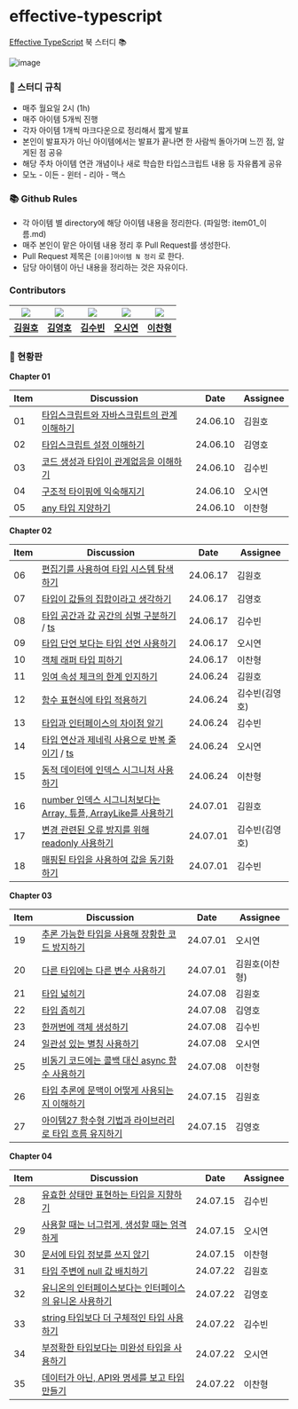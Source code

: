 # effective-typescript
[Effective TypeScript](https://product.kyobobook.co.kr/detail/S000001033114) 북 스터디 📚

![image](https://github.com/danmooozi/effective-typescript/assets/5876149/867d34e1-cc75-4d49-9d03-fa126875e3a5)


### 📝 스터디 규칙

* 매주 월요일 2시 (1h)
* 매주 아이템 5개씩 진행
* 각자 아이템 1개씩 마크다운으로 정리해서 짧게 발표
* 본인이 발표자가 아닌 아이템에서는 발표가 끝나면 한 사람씩 돌아가며 느낀 점, 알게된 점 공유
* 해당 주차 아이템 연관 개념이나 새로 학습한 타입스크립트 내용 등 자유롭게 공유
* 모노 - 이든 - 윈터 - 리아 - 맥스

### 📚 Github Rules

* 각 아이템 별 directory에 해당 아이템 내용을 정리한다. (파일명: item01_이름.md)
* 매주 본인이 맡은 아이템 내용 정리 후 Pull Request를 생성한다.
* Pull Request 제목은 `[이름]아이템 N 정리` 로 한다.
* 담당 아이템이 아닌 내용을 정리하는 것은 자유이다.

### Contributors
| <img src="https://avatars.githubusercontent.com/u/5876149?v=4" /> | <img src="https://avatars.githubusercontent.com/u/61740850?v=4" /> | <img src="https://avatars.githubusercontent.com/u/57705512?v=4" /> | <img src="https://avatars.githubusercontent.com/u/47052172?v=4" /> | <img src="https://avatars.githubusercontent.com/u/71697577?v=4" /> |
| --- | --- | --- | --- | --- |
| **[김원호](https://github.com/gitdog01)** | **[김영호](https://github.com/JadenKim-dev)** |**[김수빈](https://github.com/MOBUMIN)** | **[오시연](https://github.com/osiyeon)** | **[이찬형](https://github.com/LEECHANHYUNG)** |

### 🚩 현황판

**Chapter 01**

| Item | Discussion | Date | Assignee |
| --- | --- | --- | --- |
| 01 | [타입스크립트와 자바스크립트의 관계 이해하기](https://github.com/danmooozi/effective-typescript/blob/main/ch01_%ED%83%80%EC%9E%85%EC%8A%A4%ED%81%AC%EB%A6%BD%ED%8A%B8_%EC%95%8C%EC%95%84%EB%B3%B4%EA%B8%B0/mono.md) | 24.06.10 | 김원호 |
| 02 | [타입스크립트 설정 이해하기](https://github.com/danmooozi/effective-typescript/blob/main/ch01_%ED%83%80%EC%9E%85%EC%8A%A4%ED%81%AC%EB%A6%BD%ED%8A%B8_%EC%95%8C%EC%95%84%EB%B3%B4%EA%B8%B0/item02_eden.md) | 24.06.10 | 김영호 |
| 03 | [코드 생성과 타입이 관계없음을 이해하기](https://github.com/danmooozi/effective-typescript/blob/main/ch01_%ED%83%80%EC%9E%85%EC%8A%A4%ED%81%AC%EB%A6%BD%ED%8A%B8_%EC%95%8C%EC%95%84%EB%B3%B4%EA%B8%B0/item03_wynter.md) | 24.06.10 | 김수빈 |
| 04 | [구조적 타이핑에 익숙해지기](https://github.com/danmooozi/effective-typescript/blob/main/ch01_%ED%83%80%EC%9E%85%EC%8A%A4%ED%81%AC%EB%A6%BD%ED%8A%B8_%EC%95%8C%EC%95%84%EB%B3%B4%EA%B8%B0/item04_lia.md) | 24.06.10 | 오시연 |
| 05 | [any 타입 지양하기](https://github.com/danmooozi/effective-typescript/blob/main/ch01_%ED%83%80%EC%9E%85%EC%8A%A4%ED%81%AC%EB%A6%BD%ED%8A%B8_%EC%95%8C%EC%95%84%EB%B3%B4%EA%B8%B0/item05_max.md) | 24.06.10 | 이찬형 |

**Chapter 02**

| Item | Discussion | Date | Assignee |
| --- | --- | --- | --- |
| 06 | [편집기를 사용하여 타입 시스템 탐색하기](https://github.com/danmooozi/effective-typescript/blob/main/ch02_%ED%83%80%EC%9E%85%EC%8A%A4%ED%81%AC%EB%A6%BD%ED%8A%B8%EC%9D%98_%ED%83%80%EC%9E%85_%EC%8B%9C%EC%8A%A4%ED%85%9C/item06.md) | 24.06.17 | 김원호 |
| 07 | [타입이 값들의 집합이라고 생각하기](https://github.com/danmooozi/effective-typescript/blob/main/ch02_%ED%83%80%EC%9E%85%EC%8A%A4%ED%81%AC%EB%A6%BD%ED%8A%B8%EC%9D%98_%ED%83%80%EC%9E%85_%EC%8B%9C%EC%8A%A4%ED%85%9C/item07_eden.md) | 24.06.17 | 김영호 |
| 08 | [타입 공간과 값 공간의 심벌 구분하기](https://github.com/danmooozi/effective-typescript/blob/main/ch02_%ED%83%80%EC%9E%85%EC%8A%A4%ED%81%AC%EB%A6%BD%ED%8A%B8%EC%9D%98_%ED%83%80%EC%9E%85_%EC%8B%9C%EC%8A%A4%ED%85%9C/item08_wynter.md) / [ts](https://github.com/danmooozi/effective-typescript/blob/main/ch02_%ED%83%80%EC%9E%85%EC%8A%A4%ED%81%AC%EB%A6%BD%ED%8A%B8%EC%9D%98_%ED%83%80%EC%9E%85_%EC%8B%9C%EC%8A%A4%ED%85%9C/item08_wynter.ts) | 24.06.17 | 김수빈 |
| 09 | [타입 단언 보다는 타입 선언 사용하기](https://github.com/danmooozi/effective-typescript/blob/main/ch02_%ED%83%80%EC%9E%85%EC%8A%A4%ED%81%AC%EB%A6%BD%ED%8A%B8%EC%9D%98_%ED%83%80%EC%9E%85_%EC%8B%9C%EC%8A%A4%ED%85%9C/item09_lia.md) | 24.06.17 | 오시연 |
| 10 | [객체 래퍼 타입 피하기](https://github.com/danmooozi/effective-typescript/blob/main/ch02_%ED%83%80%EC%9E%85%EC%8A%A4%ED%81%AC%EB%A6%BD%ED%8A%B8%EC%9D%98_%ED%83%80%EC%9E%85_%EC%8B%9C%EC%8A%A4%ED%85%9C/item10_max.md) | 24.06.17 | 이찬형 |
| 11 | [잉여 속성 체크의 한계 인지하기](https://github.com/danmooozi/effective-typescript/blob/main/ch02_%ED%83%80%EC%9E%85%EC%8A%A4%ED%81%AC%EB%A6%BD%ED%8A%B8%EC%9D%98_%ED%83%80%EC%9E%85_%EC%8B%9C%EC%8A%A4%ED%85%9C/item11_mono.md) | 24.06.24 | 김원호 |
| 12 | [함수 표현식에 타입 적용하기](https://github.com/danmooozi/effective-typescript/blob/main/ch02_%ED%83%80%EC%9E%85%EC%8A%A4%ED%81%AC%EB%A6%BD%ED%8A%B8%EC%9D%98_%ED%83%80%EC%9E%85_%EC%8B%9C%EC%8A%A4%ED%85%9C/item13_wynter.md#%EC%95%84%EC%9D%B4%ED%85%9C12-%ED%95%A8%EC%88%98-%ED%91%9C%ED%98%84%EC%8B%9D%EC%97%90-%ED%83%80%EC%9E%85-%EC%A0%81%EC%9A%A9%ED%95%98%EA%B8%B0) | 24.06.24 | 김수빈(김영호) |
| 13 | [타입과 인터페이스의 차이점 알기](https://github.com/danmooozi/effective-typescript/blob/main/ch02_%ED%83%80%EC%9E%85%EC%8A%A4%ED%81%AC%EB%A6%BD%ED%8A%B8%EC%9D%98_%ED%83%80%EC%9E%85_%EC%8B%9C%EC%8A%A4%ED%85%9C/item13_wynter.md#%EC%95%84%EC%9D%B4%ED%85%9C13-%ED%83%80%EC%9E%85%EA%B3%BC-%EC%9D%B8%ED%84%B0%ED%8E%98%EC%9D%B4%EC%8A%A4%EC%9D%98-%EC%B0%A8%EC%9D%B4%EC%A0%90-%EC%95%8C%EA%B8%B0) | 24.06.24 | 김수빈 |
| 14 | [타입 연산과 제네릭 사용으로 반복 줄이기](https://github.com/danmooozi/effective-typescript/blob/main/ch02_%ED%83%80%EC%9E%85%EC%8A%A4%ED%81%AC%EB%A6%BD%ED%8A%B8%EC%9D%98_%ED%83%80%EC%9E%85_%EC%8B%9C%EC%8A%A4%ED%85%9C/item14_lia.md) / [ts](https://github.com/danmooozi/effective-typescript/blob/main/ch02_%ED%83%80%EC%9E%85%EC%8A%A4%ED%81%AC%EB%A6%BD%ED%8A%B8%EC%9D%98_%ED%83%80%EC%9E%85_%EC%8B%9C%EC%8A%A4%ED%85%9C/item14_lia.ts) | 24.06.24 | 오시연 |
| 15 | [동적 데이터에 인덱스 시그니처 사용하기](https://github.com/danmooozi/effective-typescript/blob/main/ch02_%ED%83%80%EC%9E%85%EC%8A%A4%ED%81%AC%EB%A6%BD%ED%8A%B8%EC%9D%98_%ED%83%80%EC%9E%85_%EC%8B%9C%EC%8A%A4%ED%85%9C/item15_max.md) | 24.06.24 | 이찬형 |
| 16 | [number 인덱스 시그니처보다는 Array, 튜플, ArrayLike를 사용하기](https://github.com/danmooozi/effective-typescript/blob/main/ch02_%ED%83%80%EC%9E%85%EC%8A%A4%ED%81%AC%EB%A6%BD%ED%8A%B8%EC%9D%98_%ED%83%80%EC%9E%85_%EC%8B%9C%EC%8A%A4%ED%85%9C/item16_mono.md) | 24.07.01 | 김원호 |
| 17 | [변경 관련된 오류 방지를 위해 readonly 사용하기](https://github.com/danmooozi/effective-typescript/blob/main/ch02_%ED%83%80%EC%9E%85%EC%8A%A4%ED%81%AC%EB%A6%BD%ED%8A%B8%EC%9D%98_%ED%83%80%EC%9E%85_%EC%8B%9C%EC%8A%A4%ED%85%9C/item18_wynter.md#%EC%95%84%EC%9D%B4%ED%85%9C-17-%EB%B3%80%EA%B2%BD-%EA%B4%80%EB%A0%A8%EB%90%9C-%EC%98%A4%EB%A5%98-%EB%B0%A9%EC%A7%80%EB%A5%BC-%EC%9C%84%ED%95%B4-readonly-%EC%82%AC%EC%9A%A9%ED%95%98%EA%B8%B0) | 24.07.01 | 김수빈(김영호) |
| 18 | [매핑된 타입을 사용하여 값을 동기화하기](https://github.com/danmooozi/effective-typescript/blob/main/ch02_%ED%83%80%EC%9E%85%EC%8A%A4%ED%81%AC%EB%A6%BD%ED%8A%B8%EC%9D%98_%ED%83%80%EC%9E%85_%EC%8B%9C%EC%8A%A4%ED%85%9C/item18_wynter.md#%EC%95%84%EC%9D%B4%ED%85%9C-18-%EB%A7%A4%ED%95%91%EB%90%9C-%ED%83%80%EC%9E%85%EC%9D%84-%EC%82%AC%EC%9A%A9%ED%95%98%EC%97%AC-%EA%B0%92%EC%9D%84-%EB%8F%99%EA%B8%B0%ED%99%94%ED%95%98%EA%B8%B0) | 24.07.01 | 김수빈 |

**Chapter 03**

| Item | Discussion | Date | Assignee |
| --- | --- | --- | --- |
| 19 | [추론 가능한 타입을 사용해 장황한 코드 방지하기](https://github.com/danmooozi/effective-typescript/blob/main/ch03_%ED%83%80%EC%9E%85_%EC%B6%94%EB%A1%A0/item19_lia.md) | 24.07.01 | 오시연 |
| 20 | [다른 타입에는 다른 변수 사용하기](https://github.com/danmooozi/effective-typescript/blob/main/ch03_%ED%83%80%EC%9E%85_%EC%B6%94%EB%A1%A0/item20_mono.md) | 24.07.01 | 김원호(이찬형) |
| 21 | [타입 넓히기](https://github.com/danmooozi/effective-typescript/blob/main/ch03_%ED%83%80%EC%9E%85_%EC%B6%94%EB%A1%A0/item21_mono.md) | 24.07.08 | 김원호 |
| 22 | [타입 좁히기](https://github.com/danmooozi/effective-typescript/blob/main/ch03_%ED%83%80%EC%9E%85_%EC%B6%94%EB%A1%A0/item22_eden.md) | 24.07.08 | 김영호 |
| 23 | [한꺼번에 객체 생성하기](https://github.com/danmooozi/effective-typescript/blob/main/ch03_%ED%83%80%EC%9E%85_%EC%B6%94%EB%A1%A0/item23_wynter.md) | 24.07.08 | 김수빈 |
| 24 | [일관성 있는 별칭 사용하기](https://github.com/danmooozi/effective-typescript/blob/main/ch03_%ED%83%80%EC%9E%85_%EC%B6%94%EB%A1%A0/item24_lia.md) | 24.07.08 | 오시연 |
| 25 | [비동기 코드에는 콜백 대신 async 함수 사용하기](https://github.com/danmooozi/effective-typescript/blob/main/ch03_%ED%83%80%EC%9E%85_%EC%B6%94%EB%A1%A0/item25_max.md) | 24.07.08 | 이찬형 |
| 26 | [타입 추론에 문맥이 어떻게 사용되는지 이해하기](https://github.com/danmooozi/effective-typescript/blob/main/ch03_%ED%83%80%EC%9E%85_%EC%B6%94%EB%A1%A0/item26_mono.md) | 24.07.15 | 김원호 |
| 27 | [아이템27 함수형 기법과 라이브러리로 타입 흐름 유지하기](https://github.com/danmooozi/effective-typescript/blob/main/ch03_%ED%83%80%EC%9E%85_%EC%B6%94%EB%A1%A0/item27_eden.md) | 24.07.15 | 김영호 |

**Chapter 04**

| Item | Discussion | Date | Assignee |
| --- | --- | --- | --- |
| 28 | [유효한 상태만 표현하는 타입을 지향하기](https://github.com/danmooozi/effective-typescript/blob/main/ch04_%ED%83%80%EC%9E%85_%EC%84%A4%EA%B3%84/item28_wynter.md) | 24.07.15 | 김수빈 |
| 29 | [사용할 때는 너그럽게, 생성할 때는 엄격하게](https://github.com/danmooozi/effective-typescript/blob/main/ch04_%ED%83%80%EC%9E%85_%EC%84%A4%EA%B3%84/item29_lia.md) | 24.07.15 | 오시연 |
| 30 | [문서에 타입 정보를 쓰지 않기](https://github.com/danmooozi/effective-typescript/blob/main/ch04_%ED%83%80%EC%9E%85_%EC%84%A4%EA%B3%84/item30_max.md) | 24.07.15 | 이찬형 |
| 31 | [타입 주변에 null 값 배치하기](https://github.com/danmooozi/effective-typescript/blob/main/ch04_%ED%83%80%EC%9E%85_%EC%84%A4%EA%B3%84/item31_mono.md) | 24.07.22 | 김원호 |
| 32 | [유니온의 인터페이스보다는 인터페이스의 유니온 사용하기](https://github.com/danmooozi/effective-typescript/blob/main/ch04_%ED%83%80%EC%9E%85_%EC%84%A4%EA%B3%84/item32_eden.md) | 24.07.22 | 김영호 |
| 33 | [string 타입보다 더 구체적인 타입 사용하기](https://github.com/danmooozi/effective-typescript/blob/main/ch04_%ED%83%80%EC%9E%85_%EC%84%A4%EA%B3%84/item33_wynter.md) | 24.07.22 | 김수빈 |
| 34 | [부정확한 타입보다는 미완성 타입을 사용하기](https://github.com/danmooozi/effective-typescript/blob/main/ch04_%ED%83%80%EC%9E%85_%EC%84%A4%EA%B3%84/item34_lia.md) | 24.07.22 | 오시연 |
| 35 | [데이터가 아닌, API와 명세를 보고 타입 만들기](https://github.com/danmooozi/effective-typescript/blob/main/ch04_%ED%83%80%EC%9E%85_%EC%84%A4%EA%B3%84/item35_max.md) | 24.07.22 | 이찬형 |
